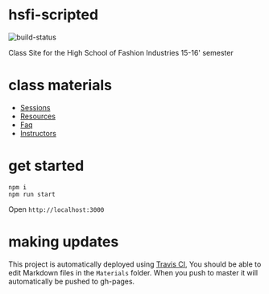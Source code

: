 # hsfi-scripted
<img src="https://travis-ci.org/clintonhalpin/hsfi-scripted.svg" alt="build-status">

Class Site for the High School of Fashion Industries 15-16' semester

# class materials
- [Sessions](Materials/Sessions.md)
- [Resources](Materials/Resources.md)
- [Faq](Materials/Faq.md)
- [Instructors](Materials/Instructors.md)

# get started

```
npm i
npm run start
```

Open ```http://localhost:3000```

# making updates
This project is automatically deployed using [Travis CI](https://travis-ci.org), You should be able to edit Markdown files in the `Materials` folder. When you push to master it will automatically be pushed to gh-pages.
